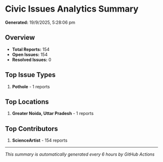 #  Civic Issues Analytics Summary

**Generated:** 19/9/2025, 5:28:06 pm

##  Overview
- **Total Reports:** 154
- **Open Issues:** 154
- **Resolved Issues:** 0

##  Top Issue Types
1. **Pothole** - 1 reports

##  Top Locations
1. **Greater Noida, Uttar Pradesh** - 1 reports

##  Top Contributors
1. **ScienceArtist** - 154 reports

---
*This summary is automatically generated every 6 hours by GitHub Actions*
